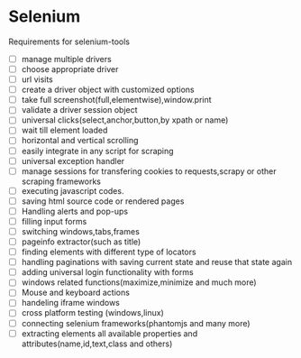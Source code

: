# Selenium



Requirements for selenium-tools

- [ ] manage multiple drivers
- [ ] choose appropriate driver
- [ ] url visits
- [ ] create a driver object with customized options
- [ ] take full screenshot(full,elementwise),window.print 
- [ ] validate a driver session object
- [ ] universal clicks(select,anchor,button,by xpath or name)
- [ ] wait till element loaded
- [ ] horizontal and vertical scrolling
- [ ] easily integrate in any script for scraping
- [ ] universal exception handler
- [ ] manage sessions for transfering cookies to requests,scrapy or other scraping frameworks
- [ ] executing javascript codes.
- [ ] saving html source code or rendered pages
- [ ] Handling alerts and pop-ups
- [ ] filling input forms
- [ ] switching windows,tabs,frames
- [ ] pageinfo extractor(such as title)
- [ ] finding elements with different type of locators
- [ ] handling paginations with saving current state and reuse that state again
- [ ] adding universal login functionality with forms
- [ ] windows related functions(maximize,minimize and much more)  
- [ ] Mouse and keyboard actions
- [ ] handeling iframe windows
- [ ] cross platform testing (windows,linux)
- [ ] connecting selenium frameworks(phantomjs and many more)
- [ ] extracting elements all available properties and attributes(name,id,text,class and others)
